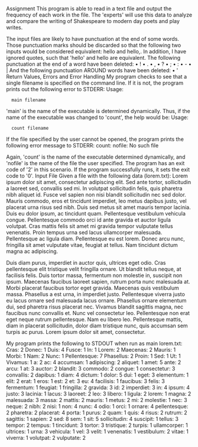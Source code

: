 Assignment
This program  is able to read in a text file and output the frequency of each work in the file. The 'experts' will use this data to analyze and compare the writing of Shakespeare to modern day poets and play writes.

The input files are likely to have punctuation at the end of some words. Those punctuation marks should be discarded so that the following two inputs would be considered equivalent: hello and hello,. In addition, I have ignored quotes, such that 'hello' and hello are equivalent. The following punctuation at the end of a word have been deleted:
•	!
•	.
•	,
•	?
•	;
•	:
•	-
•	|
And the following punctuation AROUND words have been deleted:
•	'
Return Values, Errors and Error Handling
My program checks to see that a single filename is specified on the command line. If it is not, the program prints out the following error to STDERR:
   Usage:

      main filename
   
'main' is the name of the executable is determined dynamically. Thus, if the name of the executable was changed to 'count', the help would be:
   Usage:

      count filename
   
If the file specified by the user cannot be opened, the program prints the following error message to STDERR:
   count: nofile: No such file
   
Again, 'count' is the name of the executable determined dynamically, and 'nofile' is the name of the file the user specified. The program has an exit code of '2' in this scenario.
If the program successfully runs, it sets the exit code to '0'.
Input File
Given a file with the following data (lorem.txt):
   Lorem ipsum dolor sit amet, consectetur adipiscing elit. Sed ante tortor,
   sollicitudin a laoreet sed, convallis sed mi. In volutpat sollicitudin
   felis, quis pharetra nibh aliquet id. Fusce vel sapien non nisi blandit
   sollicitudin nec sed dolor. Mauris commodo, eros et tincidunt imperdiet,
   leo metus dapibus justo, vel placerat urna risus sed nibh. Duis sed metus
   sit amet mauris tempor lacinia. Duis eu dolor ipsum, ac tincidunt quam.
   Pellentesque vestibulum vehicula congue. Pellentesque commodo orci id ante
   gravida et auctor ligula volutpat. Cras mattis felis sit amet mi gravida
   tempor vulputate tellus venenatis. Proin tempus urna sed lacus ullamcorper
   malesuada. Pellentesque ac ligula diam. Pellentesque eu est lorem. Donec
   arcu nunc, fringilla sit amet vulputate vitae, feugiat at tellus. Nam
   tincidunt dictum magna ac adipiscing.

   Duis diam purus, imperdiet in auctor quis, ultrices eget odio. Cras
   pellentesque elit tristique velit fringilla ornare. Ut blandit tellus
   neque, at facilisis felis. Duis tortor massa, fermentum non molestie in,
   suscipit non ipsum. Maecenas faucibus laoreet sapien, rutrum porta nunc
   malesuada at. Morbi placerat faucibus tortor eget gravida. Maecenas quis
   vestibulum massa. Phasellus a est urna, in imperdiet justo. Pellentesque
   viverra justo eu lacus ornare sed malesuada lacus ornare. Phasellus ornare
   elementum dui, sed pharetra risus placerat nec. Vivamus blandit sagittis
   magna, nec faucibus nunc convallis et. Nunc vel consectetur leo.
   Pellentesque non erat eget neque rutrum pellentesque. Nam eu libero leo.
   Pellentesque mattis, diam in placerat sollicitudin, dolor diam tristique
   nunc, quis accumsan sem turpis ac purus. Lorem ipsum dolor sit amet,
   consectetur. 
   
My program prints the following to STDOUT when run as main lorem.txt:
   Cras: 2
   Donec: 1
   Duis: 4
   Fusce: 1
   In: 1
   Lorem: 2
   Maecenas: 2
   Mauris: 1
   Morbi: 1
   Nam: 2
   Nunc: 1
   Pellentesque: 7
   Phasellus: 2
   Proin: 1
   Sed: 1
   Ut: 1
   Vivamus: 1
   a: 2
   ac: 4
   accumsan: 1
   adipiscing: 2
   aliquet: 1
   amet: 5
   ante: 2
   arcu: 1
   at: 3
   auctor: 2
   blandit: 3
   commodo: 2
   congue: 1
   consectetur: 3
   convallis: 2
   dapibus: 1
   diam: 4
   dictum: 1
   dolor: 5
   dui: 1
   eget: 3
   elementum: 1
   elit: 2
   erat: 1
   eros: 1
   est: 2
   et: 3
   eu: 4
   facilisis: 1
   faucibus: 3
   felis: 3
   fermentum: 1
   feugiat: 1
   fringilla: 2
   gravida: 3
   id: 2
   imperdiet: 3
   in: 4
   ipsum: 4
   justo: 3
   lacinia: 1
   lacus: 3
   laoreet: 2
   leo: 3
   libero: 1
   ligula: 2
   lorem: 1
   magna: 2
   malesuada: 3
   massa: 2
   mattis: 2
   mauris: 1
   metus: 2
   mi: 2
   molestie: 1
   nec: 3
   neque: 2
   nibh: 2
   nisi: 1
   non: 4
   nunc: 4
   odio: 1
   orci: 1
   ornare: 4
   pellentesque: 2
   pharetra: 2
   placerat: 4
   porta: 1
   purus: 2
   quam: 1
   quis: 4
   risus: 2
   rutrum: 2
   sagittis: 1
   sapien: 2
   sed: 8
   sem: 1
   sit: 5
   sollicitudin: 4
   suscipit: 1
   tellus: 3
   tempor: 2
   tempus: 1
   tincidunt: 3
   tortor: 3
   tristique: 2
   turpis: 1
   ullamcorper: 1
   ultrices: 1
   urna: 3
   vehicula: 1
   vel: 3
   velit: 1
   venenatis: 1
   vestibulum: 2
   vitae: 1
   viverra: 1
   volutpat: 2
   vulputate: 2
